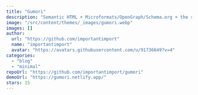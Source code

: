 ```yaml
---
title: "Gumori"
description: "Semantic HTML + Microformats/OpenGraph/Schema.org + the smallest possible default stylesheet for designing your own blog or pairing it with a classless CSS framework."
image: "/src/content/themes/_images/gumori.webp"
images: []
author:
  url: "https://github.com/importantimport"
  name: "importantimport"
  avatar: "https://avatars.githubusercontent.com/u/91736649?v=4"
categories:
  - "blog"
  - "minimal"
repoUrl: "https://github.com/importantimport/gumori"
demoUrl: "https://gumori.netlify.app/"
stars: 15
---
```

